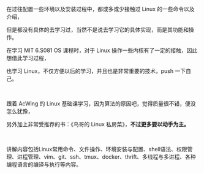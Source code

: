在过往配置一些环境以及安装过程中，都或多或少接触过 Linux 的一些命令以及介绍，

但是都没有具体的去学习过，当然不是说去学习它的具体实现，而是其功能和操作。

在学习 MIT 6.S081 OS 课程时，对于 Linux 操作一些内核有了一定的接触，因此想借此学习过程，

也学习 Linux，不仅方便以后的学习，并且也是非常重要的技术，push 一下自己。

<br>

跟着 AcWing 的 Linux 基础课学习，因为算法的原因吧，觉得质量很不错，便没怎么犹豫，

另外加上非常受推荐的书：《鸟哥的 Linux 私房菜》，<strong>不过更多要以动手为主。</strong>

<br>

讲解内容包括Linux常用命令、文件操作、环境安装与配置、shell语法、权限管理、进程管理、vim、git、ssh、tmux、docker、thrift、多线程与多进程、各种编程语言的编译与执行等内容。

